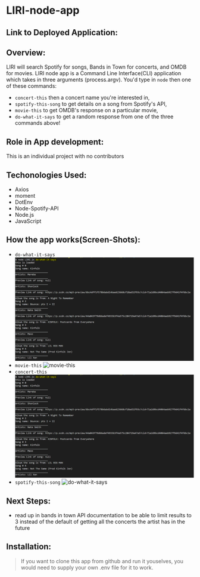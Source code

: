 # LIRI-node-app
## Link to Deployed Application: 
## Overview: 
LIRI will search Spotify for songs, Bands in Town for concerts, and OMDB for movies. LIRI node app is a Command Line Interface(CLI) application which takes in three arguments (process.argv). You'd type in `node` then one of these commands:
- `concert-this` then a concert name you're interested in, 
- `spotify-this-song` to get details on a song from Spotify's API,
- `movie-this` to get OMDB's response on a particular movie, 
- `do-what-it-says` to get a random response from one of the three commands above! 

## Role in App development:
This is an individual project with no contributors
## Techonologies Used:
- Axios
- moment
- DotEnv
- Node-Spotify-API
- Node.js
- JavaScript
## How the app works(Screen-Shots):
- `do-what-it-says` 
![do-what-it-says](/screen-Shots/do_what_it_says.png)
- `movie-this`
![movie-this](/screen-Shot/movie_this.png)
- `concert-this`
![concert-this](/screen-Shots/do_what_it_says.png)
- `spotify-this-song`
![do-what-it-says](/screen-Shots/.png)

## Next Steps:
- read up in bands in town API documentation to be able to limit results to 3 instead of the default of getting all the concerts the artist has in the future
## Installation: 
>If you want to clone this app from github and run it youselves, you would need to supply your own .env file for it to work.

